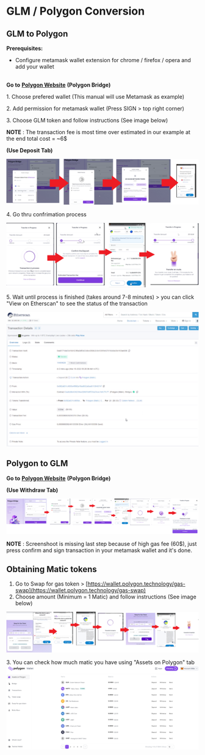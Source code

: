 # GLM / Polygon Conversion

## GLM to Polygon

**Prerequisites:**

* Configure metamask wallet extension for chrome / firefox / opera and add your wallet

\
**Go to** [**Polygon Website**](https://wallet.polygon.technology/login?next=%2Fbridge) **(Polygon Bridge)**&#x20;

1\. Choose prefered wallet (This manual will use Metamask as example)

2\. Add permission for metamask wallet (Press SIGN > top right corner)

3\. Choose GLM token and follow instructions (See image below)

**NOTE** : The transaction fee is most time over estimated in our example at the end total cost = \~6$

**(Use Deposit Tab)**

![](<../.gitbook/assets/full1 (1).png>)

4\. Go thru confrimation process&#x20;

![](../.gitbook/assets/full2.png)

5\. Wait until process is finished (takes around 7-8 minutes) > you can click "View on Etherscan" to see the status of the transaction

![](../.gitbook/assets/12.png)

## Polygon to GLM

**Go to** [**Polygon Website**](https://wallet.polygon.technology/login?next=%2Fbridge) **(Polygon Bridge)**&#x20;

**(Use Withdraw Tab)**&#x20;

![](../.gitbook/assets/fullb1.png)

**NOTE** : Screenshoot is missing last step because of high gas fee (60$), just press confirm and sign transaction in your metamask wallet and it's done.

## Obtaining Matic tokens

1. Go to Swap for gas token > [https://wallet.polygon.technology/gas-swap](https://wallet.polygon.technology/gas-swap)
2. Choose amount (Minimum = 1 Matic) and follow instructions (See image below)

![](../.gitbook/assets/fulla2.png)

3\. You can check how much matic you have using "Assets on Polygon" tab![](<../.gitbook/assets/polygon-wal (1).png>)

